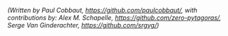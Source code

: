 *(Written by Paul Cobbaut, <https://github.com/paulcobbaut/>, with contributions by: Alex M. Schapelle, <https://github.com/zero-pytagoras/>, Serge Van Ginderachter, <https://github.com/srgvg/>)*
